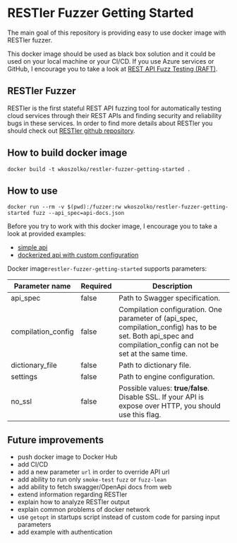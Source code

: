 # RESTler Fuzzer Getting Started 

The main goal of this repository is providing easy to use docker image with RESTler fuzzer.

This docker image should be used as black box solution and it could be used on your local machine or your CI/CD. 
If you use Azure services or GitHub, I encourage you to take a look at [REST API Fuzz Testing (RAFT)](https://github.com/microsoft/rest-api-fuzz-testing). 

## RESTler Fuzzer

RESTler is the first stateful REST API fuzzing tool for automatically testing cloud services through their REST APIs and finding security and reliability bugs in these services.
In order to find more details about RESTler you should check out [RESTler github repository](https://github.com/microsoft/restler-fuzzer).

## How to build docker image
```shell script
docker build -t wkoszolko/restler-fuzzer-getting-started .
```
## How to use

```shell script
docker run --rm -v $(pwd):/fuzzer:rw wkoszolko/restler-fuzzer-getting-started fuzz --api_spec=api-docs.json
```

Before you try to work with this docker image, I encourage you to take a look at provided examples:
- [simple api](examples/simple-api-without-additional-configuration/README.md)
- [dockerized api with custom configuration](examples/custom-dictionary-and-engine-configuration/README.md)

Docker image`restler-fuzzer-getting-started` supports parameters:

| Parameter name | Required  | Description |
|-------|----|---|
| api_spec | false | Path to Swagger specification. |
| compilation_config | false | Compilation configuration. One parameter of (api_spec, compilation_config) has to be set. Both api_spec and compilation_config can not be set at the same time. |
| dictionary_file | false | Path to dictionary file. |
| settings | false | Path to engine configuration. |
| no_ssl | false | Possible values: **true**/**false**. Disable SSL. If your API is expose over HTTP, you should use this flag. |
## Future improvements

- push docker image to Docker Hub
- add CI/CD
- add a new parameter `url` in order to override API url
- add ability to run only `smoke-test` `fuzz` or `fuzz-lean`
- add ability to fetch swagger/OpenApi docs from web
- extend information regarding RESTler
- explain how to analyze RESTler output
- explain common problems of docker network 
- use `getopt` in startups script instead of custom code for parsing input parameters 
- add example with authentication


   
